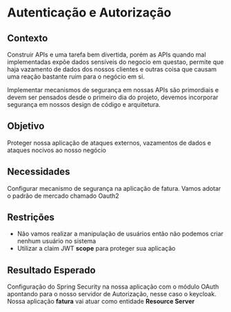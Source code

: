 # Autenticação e Autorização

## Contexto

Construir APIs e uma tarefa bem divertida, porém as APIs quando mal implementadas expõe dados sensíveis
do negocio em questao, permite que haja vazamento de dados dos nossos clientes e outras coisa que causam uma
reação bastante ruim para o negócio em si.

Implementar mecanismos de segurança em nossas APIs são primordiais e devem ser pensados desde o primeiro dia do
projeto, devemos incorporar segurança em nossos design de código e arquitetura.

## Objetivo

Proteger nossa aplicação de ataques externos, vazamentos de dados e ataques nocivos ao nosso negócio

## Necessidades

Configurar mecanismo de segurança na aplicação de fatura. Vamos adotar o padrão de mercado chamado Oauth2

## Restrições

* Não vamos realizar a manipulação de usuários então não podemos criar nenhum usuário no sistema
* Utilizar a claim JWT **scope** para proteger sua aplicação 

## Resultado Esperado

Configuração do Spring Security na nossa aplicação com o módulo OAuth apontando para o nosso servidor de Autorização, 
nesse caso o keycloak. Nossa aplicação **fatura** vai atuar como entidade **Resource Server**

